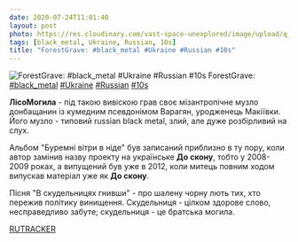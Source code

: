 ```yaml
---
date: 2020-07-24T11:01:40
layout: post
photo: https://res.cloudinary.com/vast-space-unexplored/image/upload/q_auto,dpr_auto,w_auto/photos/photo_1027_24-07-2020_11-01-40.jpg
tags: [black_metal, Ukraine, Russian, 10s]
title: "ForestGrave: #black_metal #Ukraine #Russian #10s"
---
```

![ForestGrave: #black_metal #Ukraine #Russian #10s](https://res.cloudinary.com/vast-space-unexplored/image/upload/q_auto,dpr_auto,w_auto/photos/photo_1027_24-07-2020_11-01-40.jpg)
ForestGrave: [#black_metal](/tags/#black_metal) [#Ukraine](/tags/#Ukraine) [#Russian](/tags/#Russian) [#10s](/tags/#10s)

**ЛісоМогила** - під такою вивіскою грав своє мізантропічне музло донбащанин із кумедним псевдонімом Варагян, уродженець Макіївки. Його музло - типовий russian black metal, злий, але дуже розбірливий на слух.

Альбом &quot;Буремні вітри в ніде&quot; був записаний приблизно в ту пору, коли автор замінив назву проекту на українське **До скону**, тобто у 2008-2009 роках, а випущений був уже в 2012, коли митець повним ходом випускав матеріал уже як **До скону**.

Пісня &quot;В скудельницях гнивши&quot; - про шалену чорну лють тих, хто пережив політику винищення. Скудельниця - цілком здорове слово, несправедливо забуте; скудельниця - це братська могила.

[RUTRACKER](https://rutracker.org/forum/viewtopic.php?t=4282075)